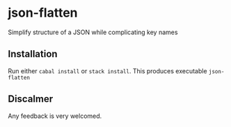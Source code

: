 # json-flatten

Simplify structure of a JSON while complicating key names

## Installation

Run either `cabal install` or `stack install`. This produces executable `json-flatten`

## Discalmer

Any feedback is very welcomed.
